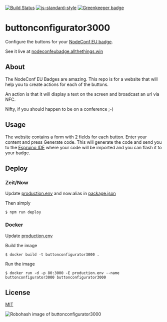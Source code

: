 [![Build Status](https://travis-ci.org/zrrrzzt/buttonconfigurator3000.svg?branch=master)](https://travis-ci.org/zrrrzzt/buttonconfigurator3000)
[![js-standard-style](https://img.shields.io/badge/code%20style-standard-brightgreen.svg?style=flat)](https://github.com/feross/standard)
[![Greenkeeper badge](https://badges.greenkeeper.io/zrrrzzt/buttonconfigurator3000.svg)](https://greenkeeper.io/)

# buttonconfigurator3000

Configure the buttons for your [NodeConf EU badge](http://nodeconfeubadge.org).

See it live at [nodeconfeubadge.allthethings.win](https://nodeconfeubadge.allthethings.win/)

## About

The NodeConf EU Badges are amazing. This repo is for a website that will help you to create actions for each of the buttons.

An action is that it will display a text on the screen and broadcast an url via NFC.

Nifty, if you should happen to be on a conference ;-)

## Usage

The website contains a form with 2 fields for each button. Enter your content and press Generate code. 
This will generate the code and send you to the [Espruino IDE](https://www.espruino.com/ide) where your code will be imported and you can flash it to your badge.

## Deploy

### Zeit/Now

Update [production.env](production.env) and now:alias in [package.json](package.json)

Then simply 

```
$ npm run deploy
```

### Docker

Update [production.env](production.env)

Build the image

```
$ docker build -t buttonconfigurator3000 .
```

Run the image

```
$ docker run -d -p 80:3000 -E production.env --name buttonconfigurator3000 buttonconfigurator3000
```

## License

[MIT](LICENSE)

![Robohash image of buttonconfigurator3000](https://robots.kebabstudios.party/buttonconfigurator3000.png "Robohash image of buttonconfigurator3000")